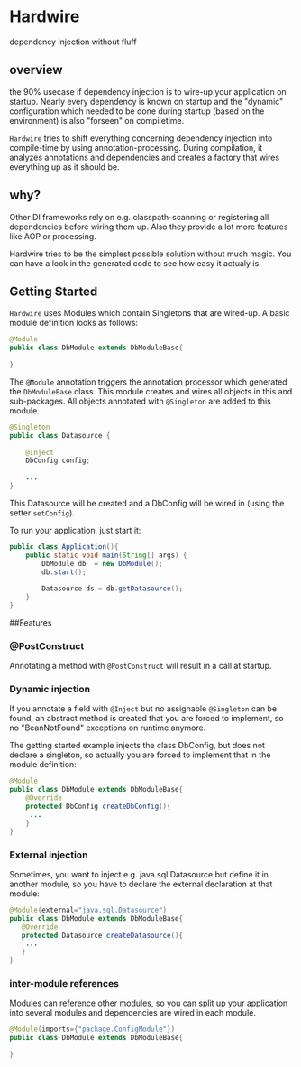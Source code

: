 # Hardwire
dependency injection without fluff

## overview
the 90% usecase if dependency injection is to wire-up your application on startup.
Nearly every dependency is known on startup and the "dynamic" configuration 
which needed to be done during startup (based on the environment) is also "forseen"
on compiletime.

`Hardwire` tries to shift everything concerning dependency injection into compile-time by 
using annotation-processing. During compilation, it analyzes annotations and 
dependencies and creates a factory that wires everything up as it should be.

## why?
Other DI frameworks rely on e.g. classpath-scanning or registering all dependencies 
before wiring them up. Also they provide a lot more features like AOP or processing.

Hardwire tries to be the simplest possible solution without much magic. You can 
have a look in the generated code to see how easy it actualy is.

## Getting Started
`Hardwire` uses Modules which contain Singletons that are wired-up.
A basic module definition looks as follows:

```java
@Module
public class DbModule extends DbModuleBase{
	
}
```
The `@Module` annotation triggers the annotation processor which generated the
`DbModuleBase` class. This module creates and wires all objects in this 
and sub-packages. All objects annotated with `@Singleton` are added to this module.

```java
@Singleton
public class Datasource {
	
	@Inject
	DbConfig config;
		
	...
}
```

This Datasource will be created and a DbConfig will be wired in (using the setter 
`setConfig`). 


To run your application, just start it:
```java
public class Application(){
	public static void main(String[] args) {
		DbModule db  = new DbModule();
		db.start();
		
		Datasource ds = db.getDatasource();
	}
}
```

##Features
### @PostConstruct
Annotating a method with `@PostConstruct` will result in a call at startup.
### Dynamic injection
If you annotate a field with `@Inject` but no assignable `@Singleton` can be found,
an abstract method is created that you are forced to implement, so no "BeanNotFound" 
exceptions on runtime anymore.

The getting started example injects the class DbConfig, but does not declare
a singleton, so actually you are forced to implement that in the module definition:

```java
@Module
public class DbModule extends DbModuleBase{
	@Override
	protected DbConfig createDbConfig(){
	 ...	
	}
}
```

### External injection
 Sometimes, you want to inject e.g. java.sql.Datasource but define it in another module,
 so you have to declare the external declaration at that module:
 ```java
@Module(external="java.sql.Datasource")
public class DbModule extends DbModuleBase{
	@Override
	protected Datasource createDatasource(){
	 ...	
	}
}
```

### inter-module references
Modules can reference other modules, so you can split up your application into
several modules and dependencies are wired in each module.
```java
@Module(imports={"package.ConfigModule"})
public class DbModule extends DbModuleBase{
	
}
```


